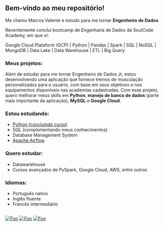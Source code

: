 ## Bem-vindo ao meu repositório!

Me chamo Marcos Valente e estudo para me tornar **Engenheiro de Dados**

Recentemente conclui bootcamp de Engenharia de Dados da SoulCode Academy, em que vi: 

Google Cloud Plataform (GCP) | Python | Pandas | Spark | SQL | NoSQL | MongoDB | Data Lake | Data Warehouse | ETL | Big Query

### Meus projetos:

Além de estudar para me tornar Engenheiro de Dados Jr, estou desenvolvendo uma aplicação que fornece treinos de musculação personalizados para o usuário, com base em seus objetivos e nos equipamentos disponíveis nas academias cadastradas. Com esse projeto, quero melhorar meus skills em **Python**, **manejo de banco de dados** (parte mais importante da aplicação), **MySQL** e **Google Cloud**.

### Estou estudando:
* [Python (concluindo curso)](https://www.udemy.com/course/complete-python-bootcamp/)
* SQL (complementando meus conhecimentos)
* Database Management System
* [Apache Airflow](https://www.udemy.com/course/the-complete-hands-on-course-to-master-apache-airflow/)

### Quero estudar:
* Datawarehouse
* Cursos avançados de PySpark, Google Cloud, AWS, entre outros

### Idiomas:
* Português nativo
* Inglês fluente
* Francês intermediário

##
[![Foo](https://img.shields.io/badge/Gmail-D14836?style=for-the-badge&logo=gmail&logoColor=white)](mailto:marcos.valente.c@gmail.com)
[![Foo](https://img.shields.io/badge/LinkedIn-0077B5?style=for-the-badge&logo=linkedin&logoColor=white)](https://www.linkedin.com/in/marcosvalentec)
[![Foo](https://img.shields.io/badge/WhatsApp-25D366?style=for-the-badge&logo=whatsapp&logoColor=white)](https://wa.me/5513981540040)
